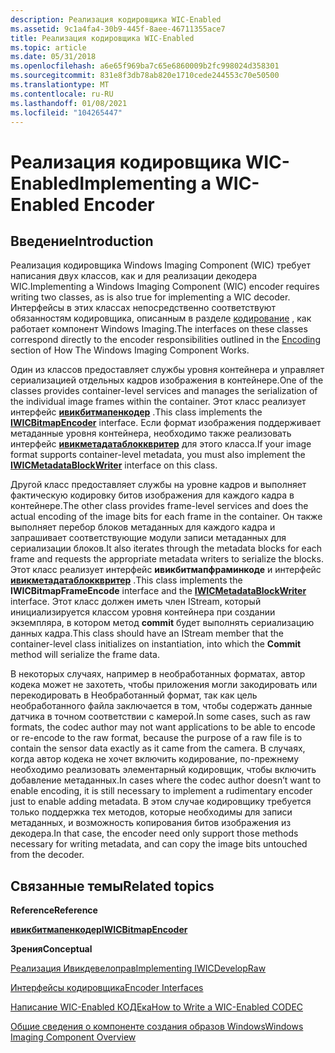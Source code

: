 ```yaml
---
description: Реализация кодировщика WIC-Enabled
ms.assetid: 9c1a4fa4-30b9-445f-8aee-46711355ace7
title: Реализация кодировщика WIC-Enabled
ms.topic: article
ms.date: 05/31/2018
ms.openlocfilehash: a6e65f969ba7c65e6860009b2fc998024d358301
ms.sourcegitcommit: 831e8f3db78ab820e1710cede244553c70e50500
ms.translationtype: MT
ms.contentlocale: ru-RU
ms.lasthandoff: 01/08/2021
ms.locfileid: "104265447"
---
```

# <a name="implementing-a-wic-enabled-encoder"></a><span data-ttu-id="24830-103">Реализация кодировщика WIC-Enabled</span><span class="sxs-lookup"><span data-stu-id="24830-103">Implementing a WIC-Enabled Encoder</span></span>

## <a name="introduction"></a><span data-ttu-id="24830-104">Введение</span><span class="sxs-lookup"><span data-stu-id="24830-104">Introduction</span></span>

<span data-ttu-id="24830-105">Реализация кодировщика Windows Imaging Component (WIC) требует написания двух классов, как и для реализации декодера WIC.</span><span class="sxs-lookup"><span data-stu-id="24830-105">Implementing a Windows Imaging Component (WIC) encoder requires writing two classes, as is also true for implementing a WIC decoder.</span></span> <span data-ttu-id="24830-106">Интерфейсы в этих классах непосредственно соответствуют обязанностям кодировщика, описанным в разделе [кодирование](-wic-howwicworks.md) , как работает компонент Windows Imaging.</span><span class="sxs-lookup"><span data-stu-id="24830-106">The interfaces on these classes correspond directly to the encoder responsibilities outlined in the [Encoding](-wic-howwicworks.md) section of How The Windows Imaging Component Works.</span></span>

<span data-ttu-id="24830-107">Один из классов предоставляет службы уровня контейнера и управляет сериализацией отдельных кадров изображения в контейнере.</span><span class="sxs-lookup"><span data-stu-id="24830-107">One of the classes provides container-level services and manages the serialization of the individual image frames within the container.</span></span> <span data-ttu-id="24830-108">Этот класс реализует интерфейс [**ивикбитмапенкодер**](/windows/desktop/api/wincodec/nn-wincodec-iwicbitmapencoder) .</span><span class="sxs-lookup"><span data-stu-id="24830-108">This class implements the [**IWICBitmapEncoder**](/windows/desktop/api/wincodec/nn-wincodec-iwicbitmapencoder) interface.</span></span> <span data-ttu-id="24830-109">Если формат изображения поддерживает метаданные уровня контейнера, необходимо также реализовать интерфейс [**ивикметадатаблокквритер**](/windows/desktop/api/Wincodecsdk/nn-wincodecsdk-iwicmetadatablockwriter) для этого класса.</span><span class="sxs-lookup"><span data-stu-id="24830-109">If your image format supports container-level metadata, you must also implement the [**IWICMetadataBlockWriter**](/windows/desktop/api/Wincodecsdk/nn-wincodecsdk-iwicmetadatablockwriter) interface on this class.</span></span>

<span data-ttu-id="24830-110">Другой класс предоставляет службы на уровне кадров и выполняет фактическую кодировку битов изображения для каждого кадра в контейнере.</span><span class="sxs-lookup"><span data-stu-id="24830-110">The other class provides frame-level services and does the actual encoding of the image bits for each frame in the container.</span></span> <span data-ttu-id="24830-111">Он также выполняет перебор блоков метаданных для каждого кадра и запрашивает соответствующие модули записи метаданных для сериализации блоков.</span><span class="sxs-lookup"><span data-stu-id="24830-111">It also iterates through the metadata blocks for each frame and requests the appropriate metadata writers to serialize the blocks.</span></span> <span data-ttu-id="24830-112">Этот класс реализует интерфейс **ивикбитмапфраминкоде** и интерфейс [**ивикметадатаблокквритер**](/windows/desktop/api/Wincodecsdk/nn-wincodecsdk-iwicmetadatablockwriter) .</span><span class="sxs-lookup"><span data-stu-id="24830-112">This class implements the **IWICBitmapFrameEncode** interface and the [**IWICMetadataBlockWriter**](/windows/desktop/api/Wincodecsdk/nn-wincodecsdk-iwicmetadatablockwriter) interface.</span></span> <span data-ttu-id="24830-113">Этот класс должен иметь член IStream, который инициализируется классом уровня контейнера при создании экземпляра, в котором метод **commit** будет выполнять сериализацию данных кадра.</span><span class="sxs-lookup"><span data-stu-id="24830-113">This class should have an IStream member that the container-level class initializes on instantiation, into which the **Commit** method will serialize the frame data.</span></span>

<span data-ttu-id="24830-114">В некоторых случаях, например в необработанных форматах, автор кодека может не захотеть, чтобы приложения могли закодировать или перекодировать в Необработанный формат, так как цель необработанного файла заключается в том, чтобы содержать данные датчика в точном соответствии с камерой.</span><span class="sxs-lookup"><span data-stu-id="24830-114">In some cases, such as raw formats, the codec author may not want applications to be able to encode or re-encode to the raw format, because the purpose of a raw file is to contain the sensor data exactly as it came from the camera.</span></span> <span data-ttu-id="24830-115">В случаях, когда автор кодека не хочет включить кодирование, по-прежнему необходимо реализовать элементарный кодировщик, чтобы включить добавление метаданных.</span><span class="sxs-lookup"><span data-stu-id="24830-115">In cases where the codec author doesn’t want to enable encoding, it is still necessary to implement a rudimentary encoder just to enable adding metadata.</span></span> <span data-ttu-id="24830-116">В этом случае кодировщику требуется только поддержка тех методов, которые необходимы для записи метаданных, и возможность копирования битов изображения из декодера.</span><span class="sxs-lookup"><span data-stu-id="24830-116">In that case, the encoder need only support those methods necessary for writing metadata, and can copy the image bits untouched from the decoder.</span></span>

## <a name="related-topics"></a><span data-ttu-id="24830-117">Связанные темы</span><span class="sxs-lookup"><span data-stu-id="24830-117">Related topics</span></span>

<dl> <dt>

<span data-ttu-id="24830-118">**Reference**</span><span class="sxs-lookup"><span data-stu-id="24830-118">**Reference**</span></span>
</dt> <dt>

[<span data-ttu-id="24830-119">**ивикбитмапенкодер**</span><span class="sxs-lookup"><span data-stu-id="24830-119">**IWICBitmapEncoder**</span></span>](/windows/desktop/api/wincodec/nn-wincodec-iwicbitmapencoder)
</dt> <dt>

<span data-ttu-id="24830-120">**Зрения**</span><span class="sxs-lookup"><span data-stu-id="24830-120">**Conceptual**</span></span>
</dt> <dt>

[<span data-ttu-id="24830-121">Реализация Ивикдевелоправ</span><span class="sxs-lookup"><span data-stu-id="24830-121">Implementing IWICDevelopRaw</span></span>](-wic-imp-iwicdevelopraw.md)
</dt> <dt>

[<span data-ttu-id="24830-122">Интерфейсы кодировщика</span><span class="sxs-lookup"><span data-stu-id="24830-122">Encoder Interfaces</span></span>](-wic-encoderinterfaces.md)
</dt> <dt>

[<span data-ttu-id="24830-123">Написание WIC-Enabled КОДЕка</span><span class="sxs-lookup"><span data-stu-id="24830-123">How to Write a WIC-Enabled CODEC</span></span>](-wic-howtowriteacodec.md)
</dt> <dt>

[<span data-ttu-id="24830-124">Общие сведения о компоненте создания образов Windows</span><span class="sxs-lookup"><span data-stu-id="24830-124">Windows Imaging Component Overview</span></span>](-wic-about-windows-imaging-codec.md)
</dt> </dl>

 

 




